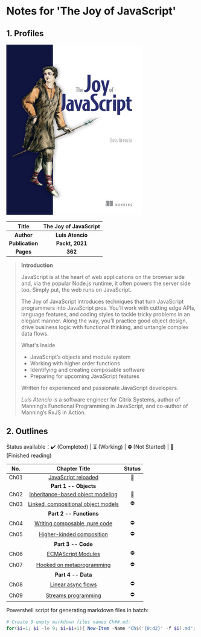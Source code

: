 # Notes for 'The Joy of JavaScript'



## 1. Profiles

![cover of the joy of javascript](assets/cover.png)



|    **Title**    | **The Joy of JavaScript** |
| :-------------: | :-----------------------: |
|   **Author**    |     **Luis Atencio**      |
| **Publication** |      **Packt, 2021**      |
|    **Pages**    |          **362**          |

> **Introduction**
>
> JavaScript is at the heart of web applications on the browser side and, via the popular Node.js runtime, it often powers the server side too. Simply put, the web runs on JavaScript.
>
> The Joy of JavaScript introduces techniques that turn JavaScript programmers into JavaScript pros. You’ll work with cutting edge APIs, language features, and coding styles to tackle tricky problems in an elegant manner. Along the way, you’ll practice good object design, drive business logic with functional thinking, and untangle complex data flows.
>
> What's Inside
> - JavaScript’s objects and module system
> - Working with higher order functions
> - Identifying and creating composable software
> - Preparing for upcoming JavaScript features
>
> Written for experienced and passionate JavaScript developers.
>
> *Luis Atencio* is a software engineer for Citrix Systems, author of Manning’s Functional Programming in JavaScript, and co-author of Manning’s RxJS in Action.



## 2. Outlines

Status available：:heavy_check_mark: (Completed) | :hourglass_flowing_sand: (Working) | :no_entry: (Not Started) | :orange_book: (Finished reading)

| No.  |                  Chapter Title                   |    Status     |
| :--: | :----------------------------------------------: | :-----------: |
| Ch01 |         [JavaScript reloaded](./Ch01.md)         | :orange_book: |
|      |              **Part 1 -- Objects**               |               |
| Ch02 |  [Inheritance-based object modeling](./Ch02.md)  | :orange_book: |
| Ch03 | [Linked, compositional object models](./Ch03.md) |  :no_entry:   |
|      |             **Part 2 -- Functions**              |               |
| Ch04 |    [Writing composable, pure code](./Ch04.md)    |  :no_entry:   |
| Ch05 |      [Higher-kinded composition](./Ch05.md)      |  :no_entry:   |
|      |                **Part 3 -- Code**                |               |
| Ch06 |         [ECMAScript Modules](./Ch06.md)          |  :no_entry:   |
| Ch07 |      [Hooked on metaprogramming](./Ch07.md)      |  :no_entry:   |
|      |                **Part 4 -- Data**                |               |
| Ch08 |         [Linear async flows](./Ch08.md)          |  :no_entry:   |
| Ch09 |         [Streams programming](./Ch09.md)         |  :no_entry:   |



Powershell script for generating markdown files in batch:

```powershell
# Create 9 empty markdown files named Ch##.md:
for($i=1; $i -le 9; $i=$i+1){ New-Item -Name "Ch$('{0:d2}' -f $i).md"; }
```

 
